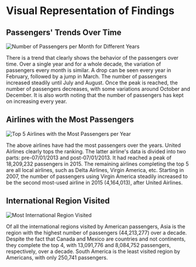 # **Visual Representation of Findings**

## **Passengers' Trends Over Time**

![Number of Passengers per Month for Different Years](https://github.com/EdwinKhoury/Air-Traffic-Project/assets/146214280/2df027a5-5437-4cfa-9a69-f469a48d9421)

There is a trend that clearly shows the behavior of the passengers over time. Over a single year and for a whole decade, the variation of passengers every month is similar. A drop can be seen every year in February, followed by a jump in March. The number of passengers increased steadily until July and August. Once the peak is reached, the number of passengers decreases, with some variations around October and December. It is also worth noting that the number of passengers has kept on increasing every year.


## **Airlines with the Most Passengers**

![Top 5 Airlines with the Most Passengers per Year](https://github.com/EdwinKhoury/Air-Traffic-Project/assets/146214280/f2579c27-734a-4494-9868-bbc4830b2a51)

The above airlines have had the most passengers over the years. United Airlines clearly tops the ranking. The latter airline's data is divided into two parts: pre-07/01/2013 and post-07/01/2013. It had reached a peak of 18,209,232 passengers in 2015. The remaining airlines completing the top 5 are all local airlines, such as Delta Airlines, Virgin America, etc. Starting in 2007, the number of passengers using Virgin America steadily increased to be the second most-used airline in 2015 (4,164,013), after United Airlines.

## **International Region Visited**

![Most International Region Visited](https://github.com/EdwinKhoury/Air-Traffic-Project/assets/146214280/9d0d79da-bbea-4ae1-91b8-9e9d702b4663)

Of all the international regions visited by American passengers, Asia is the region with the highest number of passengers (44,213,277) over a decade. Despite the fact that Canada and Mexico are countries and not continents, they complete the top 4, with 
13,091,776 and 8,084,752 passengers, respectively, over a decade. South America is the least visited region by Americans, with only 250,741 passengers.

